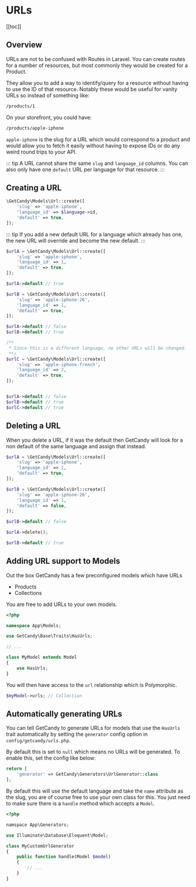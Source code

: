# URLs

[[toc]]

## Overview

URLs are not to be confused with Routes in Laravel. You can create routes for a number of resources, but most commonly they would be created for a Product.

They allow you to add a way to identify/query for a resource without having to use the ID of that resource. Notably these would be useful for vanity URLs so instead of something like:

```bash
/products/1
```

On your storefront, you could have:

```bash
/products/apple-iphone
```

`apple-iphone` is the slug for a URL which would correspond to a product and would allow you to fetch it easily without having to expose IDs or do any weird round trips to your API.

::: tip
A URL cannot share the same `slug` and `language_id` columns. You can also only have one `default` URL per language for that resource.
:::

## Creating a URL

```php
\GetCandy\Models\Url::create([
    'slug' => 'apple-iphone',
    'language_id' => $language->id,
    'default' => true,
]);
```

::: tip
If you add a new default URL for a language which already has one, the new URL will override and become the new default.
:::

```php
$urlA = \GetCandy\Models\Url::create([
    'slug' => 'apple-iphone',
    'language_id' => 1,
    'default' => true,
]);

$urlA->default // true

$urlB = \GetCandy\Models\Url::create([
    'slug' => 'apple-iphone-26',
    'language_id' => 1,
    'default' => true,
]);

$urlA->default // false
$urlB->default // true

/**
 * Since this is a different language, no other URLs will be changed.
 **/
$urlC = \GetCandy\Models\Url::create([
    'slug' => 'apple-iphone-french',
    'language_id' => 2,
    'default' => true,
]);


$urlA->default // false
$urlB->default // true
$urlC->default // true
```

## Deleting a URL

When you delete a URL, if it was the default then GetCandy will look for a non default of the same language and assign that instead.


```php
$urlA = \GetCandy\Models\Url::create([
    'slug' => 'apple-iphone',
    'language_id' => 1,
    'default' => true,
]);

$urlB = \GetCandy\Models\Url::create([
    'slug' => 'apple-iphone-26',
    'language_id' => 1,
    'default' => false,
]);

$urlB->default // false

$urlA->delete();

$urlB->default // true
```


## Adding URL support to Models

Out the box GetCandy has a few preconfigured models which have URLs

- Products
- Collections

You are free to add URLs to your own models.

```php
<?php

namespace App\Models;

use GetCandy\Base\Traits\HasUrls;

// ...

class MyModel extends Model
{
    use HasUrls;
}
```


You will then have access to the `url` relationship which is Polymorphic.

```php
$myModel->urls; // Collection
```

## Automatically generating URLs

You can tell GetCandy to generate URLs for models that use the `HasUrls` trait automatically by setting the `generator` config option in `config/getcandy/urls.php`.

By default this is set to `null` which means no URLs will be generated. To enable this, set the config like below:

```php
return [
    'generator' => GetCandy\Generators\UrlGenerator::class
];
```

By default this will use the default language and take the `name` attribute as the slug, you are of course free to use your own class for this. You just need to make sure there is a `handle` method which accepts a `Model`.

```php
<?php

namspace App\Generators;

use Illuminate\Database\Eloquent\Model;

class MyCustomUrlGenerator
{
    public function handle(Model $model)
    {
        // ...
    }
}
```
